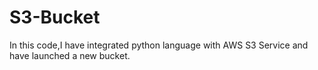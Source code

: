 # S3-Bucket
In this code,I have integrated python language with AWS S3 Service and have launched a new bucket.
